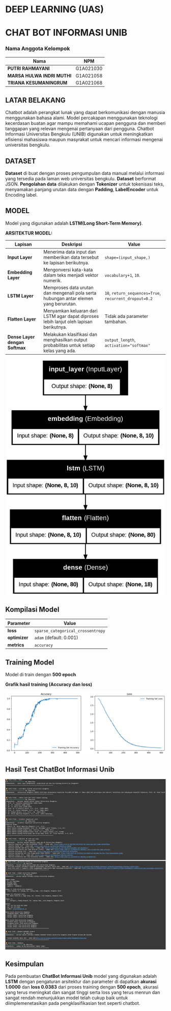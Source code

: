 # **DEEP LEARNING (UAS)**
# **CHAT BOT INFORMASI UNIB**

### Nama Anggota Kelompok

| Nama                                | NPM         |
|-------------------------------------|-------------|
| **PUTRI RAHMAYANI**                 | G1A021030   |
| **MARSA HULWA INDRI MUTHI**         | G1A021058   |
| **TRIANA KESUMANINGRUM**            | G1A021068   |

## **LATAR BELAKANG**
Chatbot adalah perangkat lunak yang dapat berkomunikasi dengan manusia menggunakan bahasa alami. Model percakapan menggunakan teknologi kecerdasan buatan agar mampu memahami ucapan pengguna dan memberi tanggapan yang relevan mengenai pertanyaan dari pengguna. Chatbot Informasi Universitas Bengkulu (UNIB) digunakan untuk meningkatkan efisiensi mahasiswa maupun masyrakat untuk mencari informasi mengenai universitas bengkulu.

## **DATASET**
**Dataset** di buat dengan proses pengumpulan data manual melalui informasi yang tersedia pada laman web universitas bengkulu.
**Dataset** berformat JSON.
**Pengolahan data** dilakukan dengan **Tokenizer** untuk tokenisasi teks, menyamakan panjang urutan data dengan **Padding**, **LabelEncoder** untuk Encoding label.

## **MODEL**
Model yang digunakan adalah **LSTM(Long Short-Term Memory)**.

**ARSITEKTUR MODEL:**

| **Lapisan**                   | **Deskripsi**                                                                 | **Value**                                                   | 
|-------------------------------|-------------------------------------------------------------------------------|---------------------------------------------------------------|
| **Input Layer**                | Menerima data input dan memberikan data tersebut ke lapisan berikutnya.      | `shape=(input_shape,)`                                          | 
| **Embedding Layer**            | Mengonversi kata-kata dalam teks menjadi vektor numerik.                     | `vocabulary+1`, `10`. |
| **LSTM Layer**                 | Memproses data urutan dan mengenali pola serta hubungan antar elemen yang berurutan. | `10`, `return_sequences=True`, `recurrent_dropout=0.2`| 
| **Flatten Layer**              | Menyamkan keluaran dari LSTM agar dapat diproses lebih lanjut oleh lapisan berikutnya. | Tidak ada parameter tambahan.|
| **Dense Layer dengan Softmax** | Melakukan klasifikasi dan menghasilkan output probabilitas untuk setiap kelas yang ada. | `output_length`, `activation="softmax"`|


![Arsitektur model](https://github.com/marsahulwa/UAS-DEEP-LEARNING/blob/main/Gambar/Arsitektur%20model.png)

## **Kompilasi Model**

| **Parameter**  | **Value**                             |
|----------------|---------------------------------------|
| **loss**       | `sparse_categorical_crossentropy`     |
| **optimizer**  | `adam` (default: 0.001)                               |
| **metrics**    | `accuracy`                            |

## **Training Model**
Model di train dengan **500 epoch**

**Grafik hasil training (Accuracy dan loss)**

![Grafik Hasil Train](https://github.com/marsahulwa/UAS-DEEP-LEARNING/blob/main/Gambar/Grafik%20Hasil%20Train.png)

## **Hasil Test ChatBot Informasi Unib** 

![hasil1](https://github.com/marsahulwa/UAS-DEEP-LEARNING/blob/main/Gambar/hasil1.png)
![hasil2](https://github.com/marsahulwa/UAS-DEEP-LEARNING/blob/main/Gambar/hasil2.png)

## **Kesimpulan**
Pada pembuatan **ChatBot Informasi Unib** model yang digunakan adalah **LSTM** dengan pengaturan arsitektur dan parameter di dapatkan **akurasi 1.0000** dan **loss 0.0383** dari proses training dengan **500 epoch**, akurasi yang terus meningkat dan sangat tinggi serta loss yang terus menrun dan sangat rendah menunjukkan model telah cukup baik untuk diimplemenetasikan pada pengklasifikasian text seperti chatbot.





